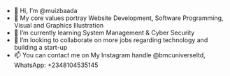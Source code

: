 - 👋 Hi, I’m @muizbaada
- 👀 My core values portray Website Development, Software Programming, Visual and Graphics Illustration
- 🌱 I’m currently learning System Management & Cyber Security
- 💞️ I’m looking to collaborate on more jobs regarding technology and building a start-up
- 📫 You can contact me on My Instagram handle @bmcuniverseltd, WhatsApp: +2348104535145

<!---
muizbaada/muizbaada is a ✨ special ✨ repository because its `README.md` (this file) appears on your GitHub profile.
You can click the Preview link to take a look at your changes.
--->
